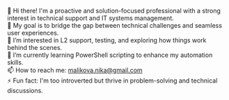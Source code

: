 👋 Hi there! I'm a proactive and solution-focused professional with a strong interest in technical support and IT systems management.  
🎯 My goal is to bridge the gap between technical challenges and seamless user experiences.  
👀 I’m interested in L2 support, testing, and exploring how things work behind the scenes.  
🌱 I’m currently learning PowerShell scripting to enhance my automation skills.  
📫 How to reach me: malikova.nika@gmail.com  
⚡ Fun fact: I'm too introverted but thrive in problem-solving and technical discussions.  


